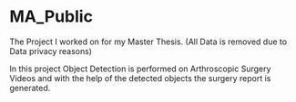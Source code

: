# MA_Public

The Project I worked on for my Master Thesis. (All Data is removed due to Data privacy reasons)

In this project Object Detection is performed on Arthroscopic Surgery Videos and with the help of the detected objects the surgery report is generated.
